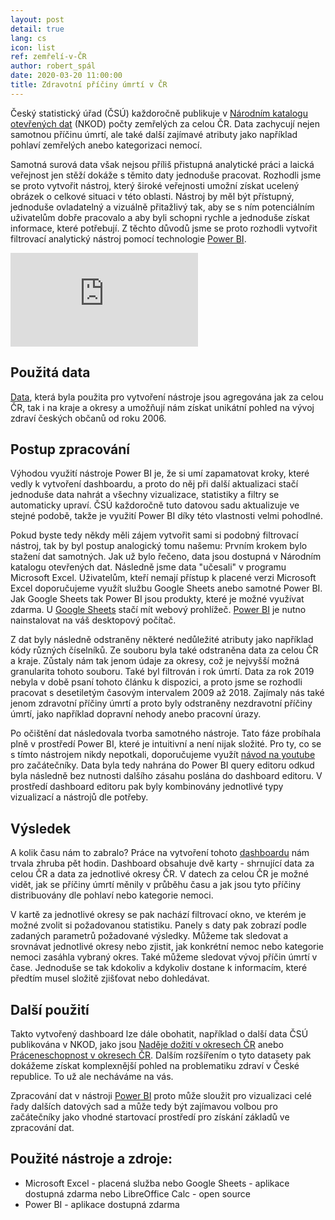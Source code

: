 ```yaml
---
layout: post
detail: true
lang: cs
icon: list
ref: zemřelí-v-ČR
author: robert_spál
date: 2020-03-20 11:00:00
title: Zdravotní příčiny úmrtí v ČR
---
```


Český statistický úřad (ČSÚ) každoročně publikuje v [Národním katalogu otevřených dat][NKOD] (NKOD) počty zemřelých za celou ČR. Data zachycují nejen samotnou příčinu úmrtí, ale také další zajímavé atributy jako například pohlaví zemřelých anebo kategorizaci nemocí. 

Samotná surová data však nejsou příliš přistupná analytické práci a laická veřejnost jen stěží dokáže s těmito daty jednoduše pracovat. Rozhodli jsme se proto vytvořit nástroj, který široké veřejnosti umožní získat ucelený obrázek o celkové situaci v této oblasti. Nástroj by měl být přístupný, jednoduše ovladatelný a vizuálně přitažlivý tak, aby se s ním potenciálním uživatelům dobře pracovalo a aby byli schopni rychle a jednoduše získat informace, které potřebují. Z těchto důvodů jsme se proto rozhodli vytvořit filtrovací analytický nástroj pomocí technologie [Power BI][powerbi].
<!--more-->

<div class="embed-responsive embed-responsive-16by9">
    <iframe class="embed-responsive-item" src="https://app.powerbi.com/view?r=eyJrIjoiMzY2NTRjNjYtYzIyZC00OGFlLTgwMTgtNzY2ZGJiYzY2MjI3IiwidCI6ImI4MDRlNTE5LTFjYzYtNDk3ZC1hOTVmLWUwMDIwNGMwMzhlZSIsImMiOjh9" frameborder="0" allowFullScreen></iframe>
</div>

## Použitá data

[Data][data], která byla použita pro vytvoření nástroje jsou agregována jak za celou ČR, tak i na kraje a okresy a umožňují nám získat unikátní pohled na vývoj zdraví českých občanů od roku 2006. 

## Postup zpracování

Výhodou využití nástroje Power BI je, že si umí zapamatovat kroky, které vedly k vytvoření dashboardu, a proto do něj při další aktualizaci stačí jednoduše data nahrát a všechny vizualizace, statistiky a filtry se automaticky upraví. ČSÚ každoročně tuto datovou sadu aktualizuje ve stejné podobě, takže je využití Power BI díky této vlastnosti velmi pohodlné. 

Pokud byste tedy někdy měli zájem vytvořit sami si podobný filtrovací nástroj, tak by byl postup analogický tomu našemu: Prvním krokem bylo stažení dat samotných. Jak už bylo řečeno, data jsou dostupná v Národním katalogu otevřených dat. Následně jsme data "učesali" v programu Microsoft Excel. Uživatelům, kteří nemají přístup k placené verzi Microsoft Excel doporučujeme využít službu Google Sheets anebo samotné Power BI. Jak Google Sheets tak Power BI jsou produkty, které je možné využívat zdarma. U [Google Sheets][googlesheets] stačí mít webový prohlížeč. [Power BI][powerbi] je nutno nainstalovat na váš desktopový počítač.    

Z dat byly následně odstraněny některé nedůležité atributy jako například kódy různých číselníků. Ze souboru byla také odstraněna data za celou ČR a kraje. Zůstaly nám tak jenom údaje za okresy, což je nejvyšší možná granularita tohoto souboru. Také byl filtrován i rok úmrtí. Data za rok 2019 nebyla v době psaní tohoto článku k dispozici, a proto jsme se rozhodli pracovat s desetiletým  časovým intervalem 2009 až 2018. Zajímaly nás také jenom zdravotní příčiny úmrtí a proto byly odstraněny nezdravotní příčiny úmrtí, jako například dopravní nehody anebo pracovní úrazy. 

Po očištění dat následovala tvorba samotného nástroje. Tato fáze probíhala plně v prostředí Power BI, které je intuitivní a není nijak složité. Pro ty, co se s tímto nástrojem nikdy nepotkali, doporučujeme využít [návod na youtube][youtube] pro začátečníky. Data byla tedy nahrána do Power BI query editoru odkud byla následně bez nutnosti dalšího zásahu poslána do dashboard editoru. V prostředí dashboard editoru pak byly kombinovány jednotlivé typy vizualizací a nástrojů dle potřeby. 

## Výsledek
A kolik času nám to zabralo? Práce na vytvoření tohoto [dashboardu][dashboard] nám trvala zhruba pět hodin. Dashboard obsahuje dvě karty - shrnující data za celou ČR a data za jednotlivé okresy ČR. V datech za celou ČR je možné vidět, jak se příčiny úmrtí měnily v průběhu času a jak jsou tyto příčiny distribuovány dle pohlaví nebo kategorie nemoci. 

V kartě za jednotlivé okresy se pak nachází filtrovací okno, ve kterém je možné zvolit si požadovanou statistiku. Panely s daty pak zobrazí podle zadaných parametrů požadované výsledky. Můžeme tak sledovat a srovnávat jednotlivé okresy nebo zjistit, jak konkrétní nemoc nebo kategorie nemoci zasáhla vybraný okres. Také můžeme sledovat vývoj příčin úmrtí v čase. Jednoduše se tak kdokoliv a kdykoliv dostane k informacím, které předtím musel složitě zjišťovat nebo dohledávat. 

## Další použití
Takto vytvořený dashboard lze dále obohatit, například o další data ČSÚ publikována v NKOD, jako jsou [Naděje dožití v okresech ČR][data2] anebo [Práceneschopnost v okresech ČR][data3]. Dalším rozšířením o tyto datasety pak dokážeme získat komplexnější pohled na problematiku zdraví v České republice. To už ale necháváme na vás.

Zpracování dat v nástroji [Power BI][powerbi] proto může sloužit pro vizualizaci celé řady dalších datových sad a může tedy být zajímavou volbou pro začátečníky jako vhodné startovací prostředí pro získání základů ve zpracování dat.

## Použité nástroje a zdroje:

- Microsoft Excel - placená služba nebo Google Sheets - aplikace dostupná zdarma nebo LibreOffice Calc - open source
- Power BI - aplikace dostupná zdarma

[NKOD]: https://data.gov.cz/ "Národní katalog otevřených dat"
[powerbi]: https://powerbi.microsoft.com/en-us/ "Power BI"
[data]: https://data.gov.cz/datov%C3%A1-sada?iri=https%3A%2F%2Fdata.gov.cz%2Fzdroj%2Fdatov%C3%A9-sady%2Fhttp---vdb.czso.cz-pll-eweb-package_show-id-130143 "Datové sady"
[googlesheets]: https://www.google.com/sheets/about/ "Google Sheets"
[youtube]: https://www.youtube.com/watch?v=AGrl-H87pRU "Návod na Youtube"
[dashboard]: https://app.powerbi.com/view?r=eyJrIjoiMzY2NTRjNjYtYzIyZC00OGFlLTgwMTgtNzY2ZGJiYzY2MjI3IiwidCI6ImI4MDRlNTE5LTFjYzYtNDk3ZC1hOTVmLWUwMDIwNGMwMzhlZSIsImMiOjh9 "Dasbhboard Power Bi"
[data2]: https://data.gov.cz/datov%C3%A1-sada?iri=https%3A%2F%2Fdata.gov.cz%2Fzdroj%2Fdatov%C3%A9-sady%2Fhttp---vdb.czso.cz-pll-eweb-package_show-id-130140 "Data Naděje dožití v okresech ČR"
[data3]: https://data.gov.cz/datov%C3%A1-sada?iri=https%3A%2F%2Fdata.gov.cz%2Fzdroj%2Fdatov%C3%A9-sady%2Fhttp---vdb.czso.cz-pll-eweb-package_show-id-260017 "Data Práceneschopnost"